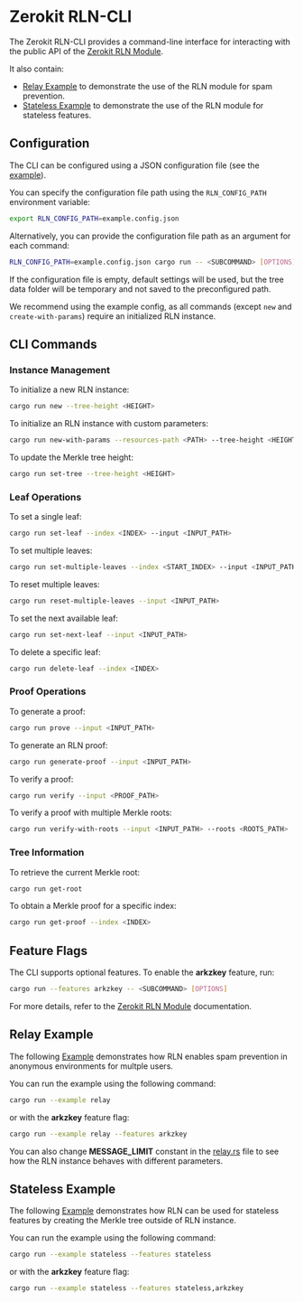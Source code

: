 # Zerokit RLN-CLI

The Zerokit RLN-CLI provides a command-line interface for interacting with the public API of the [Zerokit RLN Module](../rln/README.md).

It also contain:

+ [Relay Example](#relay-example) to demonstrate the use of the RLN module for spam prevention.
+ [Stateless Example](#stateless-example) to demonstrate the use of the RLN module for stateless features.

## Configuration

The CLI can be configured using a JSON configuration file (see the [example](example.config.json)).

You can specify the configuration file path using the `RLN_CONFIG_PATH` environment variable:

```bash
export RLN_CONFIG_PATH=example.config.json
```

Alternatively, you can provide the configuration file path as an argument for each command:

```bash
RLN_CONFIG_PATH=example.config.json cargo run -- <SUBCOMMAND> [OPTIONS]
```

If the configuration file is empty, default settings will be used, but the tree data folder will be temporary and not saved to the preconfigured path.

We recommend using the example config, as all commands (except `new` and `create-with-params`) require an initialized RLN instance.

## CLI Commands

### Instance Management

To initialize a new RLN instance:

```bash
cargo run new --tree-height <HEIGHT>
```

To initialize an RLN instance with custom parameters:

```bash
cargo run new-with-params --resources-path <PATH> --tree-height <HEIGHT>
```

To update the Merkle tree height:

```bash
cargo run set-tree --tree-height <HEIGHT>
```

### Leaf Operations

To set a single leaf:

```bash
cargo run set-leaf --index <INDEX> --input <INPUT_PATH>
```

To set multiple leaves:

```bash
cargo run set-multiple-leaves --index <START_INDEX> --input <INPUT_PATH>
```

To reset multiple leaves:

```bash
cargo run reset-multiple-leaves --input <INPUT_PATH>
```

To set the next available leaf:

```bash
cargo run set-next-leaf --input <INPUT_PATH>
```

To delete a specific leaf:

```bash
cargo run delete-leaf --index <INDEX>
```

### Proof Operations

To generate a proof:

```bash
cargo run prove --input <INPUT_PATH>
```

To generate an RLN proof:

```bash
cargo run generate-proof --input <INPUT_PATH>
```

To verify a proof:

```bash
cargo run verify --input <PROOF_PATH>
```

To verify a proof with multiple Merkle roots:

```bash
cargo run verify-with-roots --input <INPUT_PATH> --roots <ROOTS_PATH>
```

### Tree Information

To retrieve the current Merkle root:

```bash
cargo run get-root
```

To obtain a Merkle proof for a specific index:

```bash
cargo run get-proof --index <INDEX>
```

## Feature Flags

The CLI supports optional features. To enable the **arkzkey** feature, run:

```bash
cargo run --features arkzkey -- <SUBCOMMAND> [OPTIONS]
```

For more details, refer to the [Zerokit RLN Module](../rln/README.md) documentation.

## Relay Example

The following [Example](src/examples/relay.rs) demonstrates how RLN enables spam prevention in anonymous environments for multple users.

You can run the example using the following command:

```bash
cargo run --example relay
```

or with the **arkzkey** feature flag:

```bash
cargo run --example relay --features arkzkey
```

You can also change **MESSAGE_LIMIT** constant in the [relay.rs](src/examples/relay.rs) file to see how the RLN instance behaves with different parameters.

## Stateless Example

The following [Example](src/examples/stateless.rs) demonstrates how RLN can be used for stateless features by creating the Merkle tree outside of RLN instance.

You can run the example using the following command:

```bash
cargo run --example stateless --features stateless
```

or with the **arkzkey** feature flag:

```bash
cargo run --example stateless --features stateless,arkzkey
```
